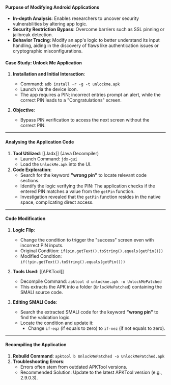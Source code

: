 #### Purpose of Modifying Android Applications

- **In-depth Analysis**: Enables researchers to uncover security vulnerabilities by altering app logic.
- **Security Restriction Bypass**: Overcome barriers such as SSL pinning or jailbreak detection.
- **Behavior Tracing**: Modify an app's logic to better understand its input handling, aiding in the discovery of flaws like authentication issues or cryptographic misconfigurations.
#### Case Study: Unlock Me Application

1. **Installation and Initial Interaction**:
    
    - Command: `adb install -r -g -t unlockme.apk`
    - Launch via the device icon.
    - The app requires a PIN; incorrect entries prompt an alert, while the correct PIN leads to a "Congratulations" screen.
2. **Objective**:
    
    - Bypass PIN verification to access the next screen without the correct PIN.

---

#### Analysing the Application Code

1. **Tool Utilized**: [[Jadx]] (Java Decompiler)
    - Launch Command: `jdx-gui`
    - Load the `UnlockMe.apk` into the UI.
2. **Code Exploration**:
    - Search for the keyword **"wrong pin"** to locate relevant code sections.
    - Identify the logic verifying the PIN: The application checks if the entered PIN matches a value from the `getPin` function.
    - Investigation revealed that the `getPin` function resides in the native space, complicating direct access.

---

#### Code Modification

1. **Logic Flip**:
    
    - Change the condition to trigger the "success" screen even with incorrect PIN inputs.
    - Original Condition: `if(pin.getText().toString().equals(getPin()))`
    - Modified Condition: `if(!pin.getText().toString().equals(getPin()))`
2. **Tools Used**: [[APKTool]]
    
    - Decompile Command: `apktool d unlockme.apk -o UnlockMePatched`
    - This extracts the APK into a folder (`UnlockMePatched`) containing the SMALI source code.
3. **Editing SMALI Code**:
    
    - Search the extracted SMALI code for the keyword **"wrong pin"** to find the validation logic.
    - Locate the condition and update it:
        - Change `if-eqz` (if equals to zero) to `if-nez` (if not equals to zero).

---

#### Recompiling the Application

1. **Rebuild Command**: `apktool b UnlockMePatched -o UnlockMePatched.apk`
2. **Troubleshooting Errors**:
    - Errors often stem from outdated APKTool versions.
    - Recommended Solution: Update to the latest APKTool version (e.g., 2.9.0.3).